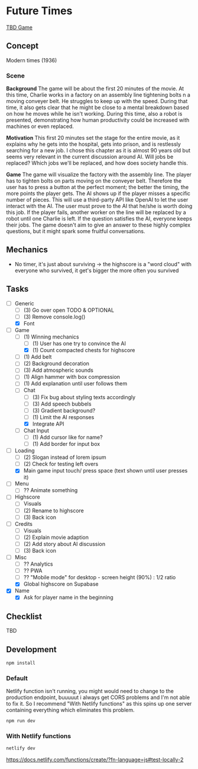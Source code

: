 # Future Times

[TBD Game](https://lukaharambasic.github.io/future-times/)

## Concept

Modern times (1936)

### Scene

**Background**
The game will be about the first 20 minutes of the movie. At this time, Charlie works in a factory on an assembly line tightening bolts n a moving conveyer belt. He struggles to keep up with the speed. During that time, it also gets clear that he might be close to a mental breakdown based on how he moves while he isn't working. During this time, also a robot is presented, demonstrating how human productivity could be increased with machines or even replaced.

**Motivation**
This first 20 minutes set the stage for the entire movie, as it explains why he gets into the hospital, gets into prison, and is restlessly searching for a new job. I chose this chapter as it is almost 90 years old but seems very relevant in the current discussion around AI. Will jobs be replaced? Which jobs we'll be replaced, and how does society handle this.

**Game**
The game will visualize the factory with the assembly line. The player has to tighten bolts on parts moving on the conveyer belt. Therefore the user has to press a button at the perfect moment; the better the timing, the more points the player gets. The AI shows up if the player misses a specific number of pieces. This will use a third-party API like OpenAI to let the user interact with the AI. The user must prove to the AI that he/she is worth doing this job. If the player fails, another worker on the line will be replaced by a robot until one Charlie is left. If the question satisfies the AI, everyone keeps their jobs. The game doesn't aim to give an answer to these highly complex questions, but it might spark some fruitful conversations.

## Mechanics

- No timer, it's just about surviving -> the highscore is a "word cloud" with everyone who survived, it get's bigger the more often you survived

## Tasks

- [ ] Generic
  - [ ] (3) Go over open TODO & OPTIONAL
  - [ ] (3) Remove console.log()
  - [x] Font
- [ ] Game
  - [ ] (1) Winning mechanics
    - [ ] (1) User has one try to convince the AI
    - [x] (1) Count compacted chests for highscore
  - [ ] (1) Add belt
  - [ ] (2) Background decoration
  - [ ] (3) Add atmospheric sounds
  - [ ] (1) Align hammer with box compression
  - [ ] (1) Add explanation until user follows them
  - [ ] Chat
    - [ ] (3) Fix bug about styling texts accordingly
    - [ ] (3) Add speech bubbels
    - [ ] (3) Gradient background?
    - [ ] (1) Limit the AI responses
    - [x] Integrate API
  - [ ] Chat Input
    - [ ] (1) Add cursor like for name?
    - [ ] (1) Add border for input box
- [ ] Loading
  - [ ] (2) Slogan instead of lorem ipsum
  - [ ] (2) Check for testing left overs
  - [x] Main game input touch/ press space (text shown until user presses it)
- [ ] Menu
  - [ ] ?? Animate something
- [ ] Highscore
  - [ ] Visuals
  - [ ] (2) Rename to highscore
  - [ ] (3) Back icon
- [ ] Credits
  - [ ] Visuals
  - [ ] (2) Explain movie adaption
  - [ ] (2) Add story about AI discussion
  - [ ] (3) Back icon
- [ ] Misc
  - [ ] ?? Analytics
  - [ ] ?? PWA
  - [ ] ?? "Mobile mode" for desktop - screen height (90%) : 1/2 ratio
  - [x] Global highscore on Supabase
- [x] Name
  - [x] Ask for player name in the beginning

## Checklist

TBD

## Development

```bash
npm install
```

### Default

Netlify function isn't running, you might would need to change to the production endpoint, buuuuut i always get CORS problems and I'm not able to fix it. So I recommend "With Netlify functions" as this spins up one server containing everything which eliminates this problem.

```bash
npm run dev
```

### With Netlify functions

```bash
netlify dev
```

https://docs.netlify.com/functions/create/?fn-language=js#test-locally-2
